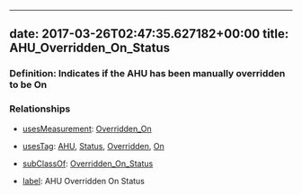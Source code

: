 
---
date: 2017-03-26T02:47:35.627182+00:00
title: AHU_Overridden_On_Status
---
### Definition: Indicates if the AHU has been manually overridden to be On

### Relationships

* [usesMeasurement](https://brickschema.org/schema/1.0/BrickFrame#usesMeasurement): [Overridden_On](https://brickschema.org/schema/1.0/Brick#Overridden_On)

* [usesTag](https://brickschema.org/schema/1.0/BrickFrame#usesTag): [AHU](https://brickschema.org/schema/1.0/BrickTag#AHU), [Status](https://brickschema.org/schema/1.0/BrickTag#Status), [Overridden](https://brickschema.org/schema/1.0/BrickTag#Overridden), [On](https://brickschema.org/schema/1.0/BrickTag#On)

* [subClassOf](http://www.w3.org/2000/01/rdf-schema#subClassOf): [Overridden_On_Status](https://brickschema.org/schema/1.0/Brick#Overridden_On_Status)

* [label](http://www.w3.org/2000/01/rdf-schema#label): AHU Overridden On Status
